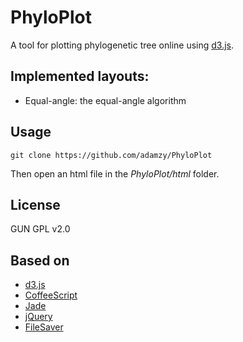 # PhyloPlot

A tool for plotting phylogenetic tree online using [d3.js](http://http://d3js.org/).

## Implemented layouts:

* Equal-angle: the equal-angle algorithm

## Usage

```
git clone https://github.com/adamzy/PhyloPlot
```
Then open an html file in the _PhyloPlot/html_ folder.

## License

GUN GPL v2.0

## Based on

* [d3.js](http://d3js.org/)
* [CoffeeScript](http://coffeescript.org/)
* [Jade](http://jade-lang.com/)
* [jQuery](http://jquery.com)
* [FileSaver](https://github.com/eligrey/FileSaver.js/)
